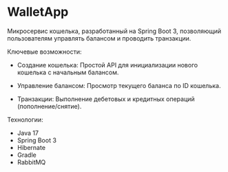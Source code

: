 # WalletApp

Микросервис кошелька, разработанный на Spring Boot 3, позволяющий пользователям управлять балансом и проводить транзакции.

 Ключевые возможности:

- Создание кошелька: Простой API для инициализации нового кошелька с начальным балансом.

- Управление балансом: Просмотр текущего баланса по ID кошелька.

- Транзакции: Выполнение дебетовых и кредитных операций (пополнение/снятие).

Технологии:

- Java 17
- Spring Boot 3
- Hibernate
- Gradle
- RabbitMQ

